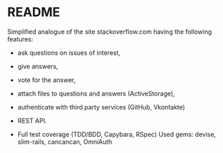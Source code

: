 # README

Simplified analogue of the site stackoverflow.com having the following features:

* ask questions on issues of interest,

* give answers,

* vote for the answer,

* attach files to questions and answers (ActiveStorage),

* authenticate with third party services (GitHub, Vkontakte)

* REST API.

* Full test coverage (TDD/BDD, Capybara, RSpec) Used gems: devise, slim-rails, cancancan, OmniAuth

